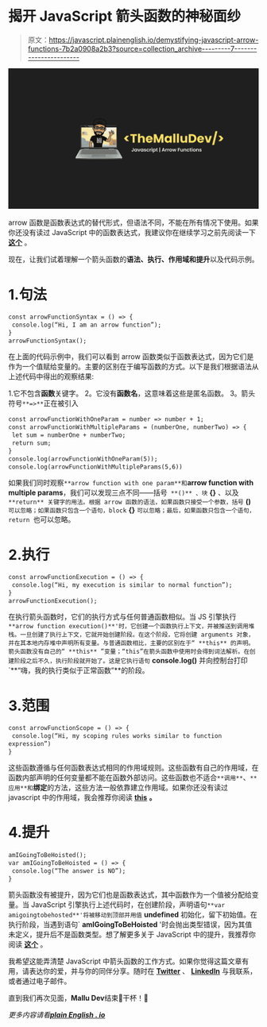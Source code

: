 # 揭开 JavaScript 箭头函数的神秘面纱

> 原文：<https://javascript.plainenglish.io/demystifying-javascript-arrow-functions-7b2a0908a2b3?source=collection_archive---------7----------------------->

![](img/42815fd59c7ecbbcb2027a195296deb6.png)

arrow 函数是函数表达式的替代形式，但语法不同，不能在所有情况下使用。如果你还没有读过 JavaScript 中的函数表达式，我建议你在继续学习之前先阅读一下 [**这个**](https://themallu.dev/demystifying-function-expressions) 。

现在，让我们试着理解一个箭头函数的**语法、执行、作用域和提升**以及代码示例。

# 1.句法

```
const arrowFunctionSyntax = () => {
 console.log(“Hi, I am an arrow function”);
}
arrowFunctionSyntax();
```

在上面的代码示例中，我们可以看到 arrow 函数类似于函数表达式，因为它们是作为一个值赋给变量的。主要的区别在于编写函数的方式。以下是我们根据语法从上述代码中得出的观察结果:

1.它不包含**函数**关键字。
2。它没有**函数名**，这意味着这些是匿名函数。
3。箭头符号`**=>**`正在被引入

```
const arrowFunctionWithOneParam = number => number + 1;
const arrowFunctionWithMultipleParams = (numberOne, numberTwo) => {
 let sum = numberOne + numberTwo;
 return sum;
}
console.log(arrowFunctionWithOneParam(5));
console.log(arrowFunctionWithMultipleParams(5,6))
```

如果我们同时观察`**arrow function with one param**和`**arrow function with multiple params**，我们可以发现三点不同——括号` **()** 、块` **{}** 、以及` **return** 关键字的用法。根据 arrow 函数的语法，如果函数只接受一个参数，括号` **()** `可以忽略；如果函数只包含一个语句，block` **{}** `可以忽略；最后，如果函数只包含一个语句，return `也可以忽略。

# 2.执行

```
const arrowFunctionExecution = () => {
 console.log(“Hi, my execution is similar to normal function”);
}
arrowFunctionExecution();
```

在执行箭头函数时，它们的执行方式与任何普通函数相似。当 JS 引擎执行`**arrow function execution()**'时，它创建一个函数执行上下文，并被推送到调用堆栈。一旦创建了执行上下文，它就开始创建阶段。在这个阶段，它将创建 arguments 对象，并在其本地内存堆中声明所有变量。与普通函数相比，主要的区别在于“ **this** 的声明。箭头函数没有自己的“ **this** ”变量；“this”在箭头函数中使用时会得到词法解析。在创建阶段之后不久，执行阶段就开始了。这是它执行语句` **console.log()** 并向控制台打印`**“嗨，我的执行类似于正常函数”**的阶段。

# 3.范围

```
const arrowFunctionScope = () => {
 console.log(“Hi, my scoping rules works similar to function expression”)
}
```

这些函数遵循与任何函数表达式相同的作用域规则。这些函数有自己的作用域，在函数内部声明的任何变量都不能在函数外部访问。这些函数也不适合`**调用**`、`**应用**和`**绑定**的方法，这些方法一般依靠建立作用域。如果你还没有读过 javascript 中的作用域，我会推荐你阅读 [**this**](https://themallu.dev/demystifying-scopes) **。**

# 4.提升

```
amIGoingToBeHoisted();
var amIGoingToBeHoisted = () => {
 console.log(“The answer is NO”);
}
```

箭头函数没有被提升，因为它们也是函数表达式，其中函数作为一个值被分配给变量。当 JavaScript 引擎执行上述代码时，在创建阶段，声明语句`**var amigoingtobehosted**'将被移动到顶部并用值` **undefined** 初始化，留下初始值。在执行阶段，当遇到语句` **amIGoingToBeHoisted** '时会抛出类型错误，因为其值未定义，提升后不是函数类型。想了解更多关于 JavaScript 中的提升，我推荐你阅读 [**这个**](https://themallu.dev/demystifying-hoisting) 。

我希望这能弄清楚 JavaScript 中箭头函数的工作方式。如果你觉得这篇文章有用，请表达你的爱，并与你的同伴分享。随时在 [**Twitter**](https://twitter.com/ajojm) 、 [**LinkedIn**](https://www.linkedin.com/in/ajojohn/) 与我联系，或者通过电子邮件。

直到我们再次见面，**Mallu Dev**结束👋干杯！🥂

*更多内容请看*[***plain English . io***](http://plainenglish.io/)